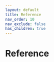 ```yaml
---
layout: default
title: Reference
nav_order: 10
nav_exclude: false
has_children: true
---
```


# Reference
